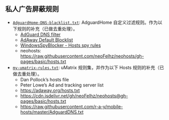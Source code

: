 ## 私人广告屏蔽规则

- [`AdguardHome-DNS-blacklist.txt`](AdguardHome-DNS-blacklist.txt): AdguardHome 自定义过滤规则。作为以下规则的补充（已做去重处理）。
  - [AdGuard DNS filter](https://adguardteam.github.io/AdGuardSDNSFilter/Filters/filter.txt)
  - [AdAway Default Blocklist](https://adaway.org/hosts.txt)
  - [WindowsSpyBlocker - Hosts spy rules](https://raw.githubusercontent.com/crazy-max/WindowsSpyBlocker/master/data/hosts/spy.txt)
  - neohosts: https://raw.githubusercontent.com/neoFelhz/neohosts/gh-pages/basic/hosts.txt
- [`my-umatrix-rules.txt`](my-umatrix-rules.txt): uMatrix 规则集，并作为以下 Hosts 规则的补充（已做去重处理）。
  - Dan Pollock’s hosts file
  - Peter Lowe’s Ad and tracking server list
  - https://adaway.org/hosts.txt
  - https://cdn.jsdelivr.net/gh/neoFelhz/neohosts@gh-pages/basic/hosts.txt
  - https://raw.githubusercontent.com/r-a-y/mobile-hosts/master/AdguardDNS.txt
